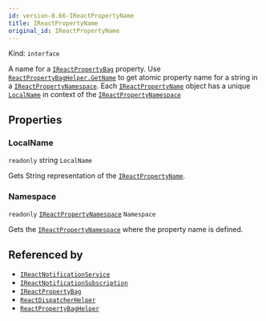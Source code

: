 ```yaml
---
id: version-0.66-IReactPropertyName
title: IReactPropertyName
original_id: IReactPropertyName
---
```


Kind: `interface`



A name for a [`IReactPropertyBag`](IReactPropertyBag) property.
Use [`ReactPropertyBagHelper.GetName`](ReactPropertyBagHelper#getname) to get atomic property name for a string in a [`IReactPropertyNamespace`](IReactPropertyNamespace).
Each [`IReactPropertyName`](IReactPropertyName) object has a unique [`LocalName`](#localname) in context of the [`IReactPropertyNamespace`](IReactPropertyNamespace)

## Properties
### LocalName
`readonly`  string `LocalName`

Gets String representation of the [`IReactPropertyName`](IReactPropertyName).

### Namespace
`readonly`  [`IReactPropertyNamespace`](IReactPropertyNamespace) `Namespace`

Gets the [`IReactPropertyNamespace`](IReactPropertyNamespace) where the property name is defined.






## Referenced by
- [`IReactNotificationService`](IReactNotificationService)
- [`IReactNotificationSubscription`](IReactNotificationSubscription)
- [`IReactPropertyBag`](IReactPropertyBag)
- [`ReactDispatcherHelper`](ReactDispatcherHelper)
- [`ReactPropertyBagHelper`](ReactPropertyBagHelper)
